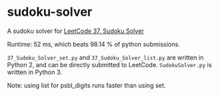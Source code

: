 # sudoku-solver
A sudoku solver for [LeetCode 37. Sudoku Solver](https://leetcode.com/problems/sudoku-solver/)

Runtime: 52 ms, which beats 98.14 % of python submissions.

`37_Sudoku_Solver_set.py` and `37_Sudoku_Solver_list.py` are written in Python 2, and can be directly submitted to LeetCode.
`SudokuSolver.py` is written in Python 3.

Note: using list for psbl_digits runs faster than using set.
